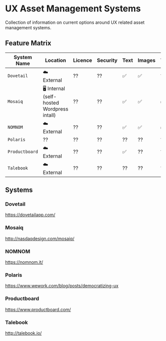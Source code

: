 # UX Asset Management Systems
Collection of information on current options around UX related asset management systems.

## Feature Matrix

| System Name | Location | Licence | Security | Text | Images | Video | Audio |
| --- | --- | --- | --- | --- | --- | --- | --- |
| `Dovetail` | ☁️ External | ?? | ?? | ✅ | ✅ | ?? | ?? |
| `Mosaiq` | 🖥 Internal (self-hosted Wordpress intall) | ?? | ?? | ✅ | ✅ | ✅ | ✅ |
| `NOMNOM` | ☁️ External | ?? | ?? | ✅ | ✅ | ✅ | ✅ |
| `Polaris` | ?? | ?? | ?? | ?? | ?? | ?? | ?? |
| `Productboard` |  ☁️ External | ?? | ?? | ✅ | ?? | ?? | ?? |
| `Talebook` | ☁️ External | ?? | ?? | ?? | ?? | ?? | ?? |

## Systems

### Dovetail
https://dovetailapp.com/

### Mosaiq
http://nasdaqdesign.com/mosaiq/

### NOMNOM
https://nomnom.it/

### Polaris
https://www.wework.com/blog/posts/democratizing-ux

### Productboard
https://www.productboard.com/

### Talebook
http://talebook.io/
